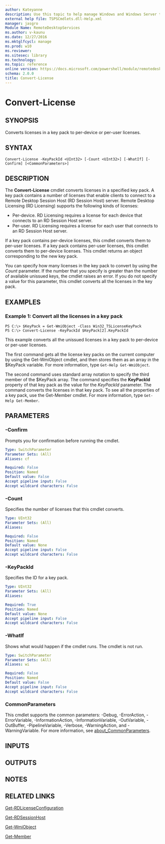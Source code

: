 ```yaml
---
author: Kateyanne
description: Use this topic to help manage Windows and Windows Server technologies with Windows PowerShell.
external help file: TSPSCmdlets.dll-Help.xml
manager: jasgro
Module Name: RemoteDesktopServices
ms.author: v-kaunu
ms.date: 12/27/2016
ms.mktglfcycl: manage
ms.prod: w10
ms.reviewer: 
ms.sitesec: library
ms.technology: 
ms.topic: reference
online version: https://docs.microsoft.com/powershell/module/remotedesktopservices/convert-license?view=windowsserver2022-ps&wt.mc_id=ps-gethelp
schema: 2.0.0
title: Convert-License
---
```


# Convert-License

## SYNOPSIS
Converts licenses in a key pack to per-device or per-user licenses.

## SYNTAX

```
Convert-License -KeyPackId <UInt32> [-Count <UInt32>] [-WhatIf] [-Confirm] [<CommonParameters>]
```

## DESCRIPTION
The **Convert-License** cmdlet converts licenses in a specified key pack.
A key pack contains a number of licenses that enable clients to connect to a Remote Desktop Session Host (RD Session Host) server.
Remote Desktop Licensing (RD Licensing) supports the following kinds of licenses:

- Per-device.
RD Licensing requires a license for each device that connects to an RD Session Host server.
- Per-user.
RD Licensing requires a license for each user that connects to an RD Session Host server.

If a key pack contains per-device licenses, this cmdlet converts them to per-user licenses.
If a key pack contains per-user licenses, this cmdlet converts them to per-device licenses.
This cmdlet returns an object corresponding to the new key pack.

You can specify how many licenses in the key pack to convert by using the *Count* parameter.
If the number that you specify is greater than the number of available unissued keys, the cmdlet raises an error.
If you do not specify a value for this parameter, this cmdlet converts all the licenses in the key pack.

## EXAMPLES

### Example 1: Convert all the licenses in a key pack
```
PS C:\> $KeyPack = Get-WmiObject -Class Win32_TSLicenseKeyPack
PS C:\> Convert-License -KeyPackId $KeyPack[2].KeyPackId
```

This example converts all the unissued licenses in a key pack to per-device or per-user licenses.

The first command gets all the license key packs on the current computer by using the Get-WmiObject cmdlet, and then stores them as an array in the $KeyPack variable.
For more information, type `Get-Help Get-WmiObject`.

The second command uses standard array notation to specify the third member of the $KeyPack array.
The command specifies the **KeyPackId** property of that key pack as the value for the *KeyPackId* parameter.
The command converts the licenses in that key pack.
To see all the properties of a key pack, use the Get-Member cmdlet.
For more information, type `Get-Help Get-Member`.

## PARAMETERS

### -Confirm
Prompts you for confirmation before running the cmdlet.

```yaml
Type: SwitchParameter
Parameter Sets: (All)
Aliases: cf

Required: False
Position: Named
Default value: False
Accept pipeline input: False
Accept wildcard characters: False
```

### -Count
Specifies the number of licenses that this cmdlet converts.

```yaml
Type: UInt32
Parameter Sets: (All)
Aliases:

Required: False
Position: Named
Default value: None
Accept pipeline input: False
Accept wildcard characters: False
```

### -KeyPackId
Specifies the ID for a key pack.

```yaml
Type: UInt32
Parameter Sets: (All)
Aliases:

Required: True
Position: Named
Default value: None
Accept pipeline input: False
Accept wildcard characters: False
```

### -WhatIf
Shows what would happen if the cmdlet runs.
The cmdlet is not run.

```yaml
Type: SwitchParameter
Parameter Sets: (All)
Aliases: wi

Required: False
Position: Named
Default value: False
Accept pipeline input: False
Accept wildcard characters: False
```

### CommonParameters
This cmdlet supports the common parameters: -Debug, -ErrorAction, -ErrorVariable, -InformationAction, -InformationVariable, -OutVariable, -OutBuffer, -PipelineVariable, -Verbose, -WarningAction, and -WarningVariable. For more information, see [about_CommonParameters](https://go.microsoft.com/fwlink/?LinkID=113216).

## INPUTS

## OUTPUTS

## NOTES

## RELATED LINKS

[Get-RDLicenseConfiguration](../rdmgmt/Get-RDLicenseConfiguration.md)

[Get-RDSessionHost](../rdmgmt/Get-RDSessionHost.md)

[Get-WmiObject](https://go.microsoft.com/fwlink/?LinkId=821595)

[Get-Member](https://go.microsoft.com/fwlink/?LinkId=821792)
